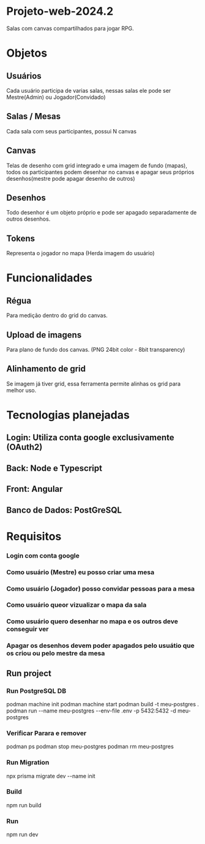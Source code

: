 # Projeto-web-2024.2
Salas com canvas compartilhados para jogar RPG.

# Objetos 

## Usuários
Cada usuário participa de varias salas, nessas salas ele pode ser Mestre(Admin) ou Jogador(Convidado) 

## Salas / Mesas 
Cada sala com seus participantes, possui N canvas 

## Canvas
Telas de desenho com grid integrado e uma imagem de fundo (mapas),
todos os participantes podem desenhar no canvas e apagar seus próprios desenhos(mestre pode apagar desenho de outros)

## Desenhos
Todo desenhor é um objeto próprio e pode ser apagado separadamente de outros desenhos.

## Tokens
Representa o jogador no mapa (Herda imagem do usuário)

# Funcionalidades
## Régua 
Para medição dentro do grid do canvas.
## Upload de imagens
Para plano de fundo dos canvas. (PNG 24bit color - 8bit transparency)
## Alinhamento de grid
Se imagem já tiver grid, essa ferramenta permite alinhas os grid para melhor uso.

# Tecnologias planejadas 
## Login: Utiliza conta google exclusivamente (OAuth2) 
## Back: Node e Typescript
## Front: Angular
## Banco de Dados: PostGreSQL

# Requisitos 
### Login com conta google

### Como usuário (Mestre) eu posso criar uma mesa

### Como usuário (Jogador) posso convidar pessoas para a mesa

### Como usuário queor vizualizar o mapa da sala 

### Como usuário quero desenhar no mapa e os outros deve conseguir ver

### Apagar os desenhos devem poder apagados pelo usuátio que os criou ou pelo mestre da mesa

## Run project 

### Run PostgreSQL DB
podman machine init
podman machine start
podman build -t meu-postgres .
podman run --name meu-postgres --env-file .env -p 5432:5432 -d meu-postgres

### Verificar Parara e remover
podman ps
podman stop meu-postgres
podman rm meu-postgres

### Run Migration 
npx prisma migrate dev --name init

### Build
npm run build 

### Run
npm run dev